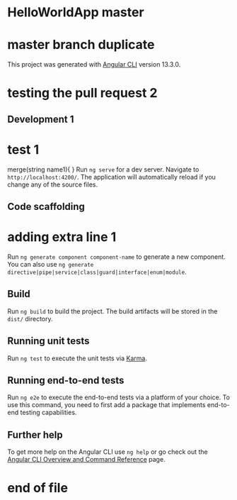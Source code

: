 # HelloWorldApp master
# master branch duplicate
This project was generated with [Angular CLI](https://github.com/angular/angular-cli) version 13.3.0.
# testing the pull request 2
## Development 1
# test 1
merge(string name1){ }
Run `ng serve` for a dev server. Navigate to `http://localhost:4200/`. The application will automatically reload if you change any of the source files.

## Code scaffolding
# adding extra line 1
Run `ng generate component component-name` to generate a new component. You can also use `ng generate directive|pipe|service|class|guard|interface|enum|module`.

## Build

Run `ng build` to build the project. The build artifacts will be stored in the `dist/` directory.

## Running unit tests

Run `ng test` to execute the unit tests via [Karma](https://karma-runner.github.io).

## Running end-to-end tests

Run `ng e2e` to execute the end-to-end tests via a platform of your choice. To use this command, you need to first add a package that implements end-to-end testing capabilities.

## Further help

To get more help on the Angular CLI use `ng help` or go check out the [Angular CLI Overview and Command Reference](https://angular.io/cli) page.
# end of file
